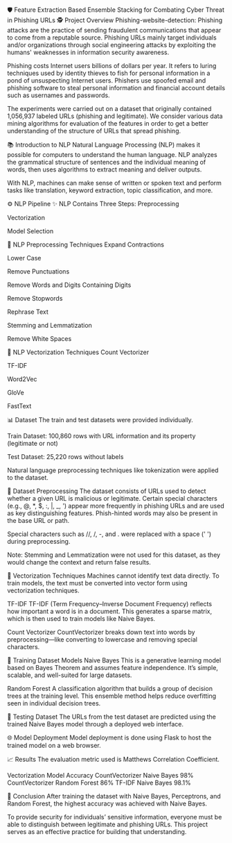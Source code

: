 🛡️ Feature Extraction Based Ensemble Stacking for Combating Cyber Threat in Phishing URLs
🕵️ Project Overview
Phishing-website-detection:
Phishing attacks are the practice of sending fraudulent communications that appear to come from a reputable source. Phishing URLs mainly target individuals and/or organizations through social engineering attacks by exploiting the humans' weaknesses in information security awareness.

Phishing costs Internet users billions of dollars per year. It refers to luring techniques used by identity thieves to fish for personal information in a pond of unsuspecting Internet users. Phishers use spoofed email and phishing software to steal personal information and financial account details such as usernames and passwords.

The experiments were carried out on a dataset that originally contained 1,056,937 labeled URLs (phishing and legitimate). We consider various data mining algorithms for evaluation of the features in order to get a better understanding of the structure of URLs that spread phishing.

📚 Introduction to NLP
Natural Language Processing (NLP) makes it possible for computers to understand the human language. NLP analyzes the grammatical structure of sentences and the individual meaning of words, then uses algorithms to extract meaning and deliver outputs.

With NLP, machines can make sense of written or spoken text and perform tasks like translation, keyword extraction, topic classification, and more.

⚙️ NLP Pipeline
✨ NLP Contains Three Steps:
Preprocessing

Vectorization

Model Selection

🧹 NLP Preprocessing Techniques
Expand Contractions

Lower Case

Remove Punctuations

Remove Words and Digits Containing Digits

Remove Stopwords

Rephrase Text

Stemming and Lemmatization

Remove White Spaces

🔢 NLP Vectorization Techniques
Count Vectorizer

TF-IDF

Word2Vec

GloVe

FastText

📊 Dataset
The train and test datasets were provided individually.

Train Dataset: 100,860 rows with URL information and its property (legitimate or not)

Test Dataset: 25,220 rows without labels

Natural language preprocessing techniques like tokenization were applied to the dataset.

🧼 Dataset Preprocessing
The dataset consists of URLs used to detect whether a given URL is malicious or legitimate.
Certain special characters (e.g., @, *, $, :, |, _, ') appear more frequently in phishing URLs and are used as key distinguishing features. Phish-hinted words may also be present in the base URL or path.

Special characters such as //, /, -, and . were replaced with a space (' ') during preprocessing.

Note: Stemming and Lemmatization were not used for this dataset, as they would change the context and return false results.

📐 Vectorization Techniques
Machines cannot identify text data directly. To train models, the text must be converted into vector form using vectorization techniques.

TF-IDF
TF-IDF (Term Frequency–Inverse Document Frequency) reflects how important a word is in a document. This generates a sparse matrix, which is then used to train models like Naive Bayes.

Count Vectorizer
CountVectorizer breaks down text into words by preprocessing—like converting to lowercase and removing special characters.

🧠 Training Dataset Models
Naive Bayes
This is a generative learning model based on Bayes Theorem and assumes feature independence. It’s simple, scalable, and well-suited for large datasets.

Random Forest
A classification algorithm that builds a group of decision trees at the training level. This ensemble method helps reduce overfitting seen in individual decision trees.

🧪 Testing Dataset
The URLs from the test dataset are predicted using the trained Naive Bayes model through a deployed web interface.

🌐 Model Deployment
Model deployment is done using Flask to host the trained model on a web browser.

📈 Results
The evaluation metric used is Matthews Correlation Coefficient.

Vectorization	Model	Accuracy
CountVectorizer	Naive Bayes	98%
CountVectorizer	Random Forest	86%
TF-IDF	Naive Bayes	98.1%

🧾 Conclusion
After training the dataset with Naive Bayes, Perceptrons, and Random Forest, the highest accuracy was achieved with Naive Bayes.

To provide security for individuals’ sensitive information, everyone must be able to distinguish between legitimate and phishing URLs. This project serves as an effective practice for building that understanding.
